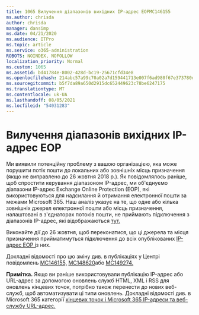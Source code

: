 ```yaml
---
title: 1065 Вилучення діапазонів вихідних IP-адрес EOPMC146155
ms.author: chrisda
author: chrisda
manager: dansimp
ms.date: 04/21/2020
ms.audience: ITPro
ms.topic: article
ms.service: o365-administration
ROBOTS: NOINDEX, NOFOLLOW
localization_priority: Normal
ms.custom: 1065
ms.assetid: bd41784e-8002-428d-bc19-25671cfd34e8
ms.openlocfilehash: 214abc57a99c70a02a7d159441713e007f6ad980f67e373780d4ca297f69f764
ms.sourcegitcommit: b5f7da89a650d2915dc652449623c78be6247175
ms.translationtype: MT
ms.contentlocale: uk-UA
ms.lasthandoff: 08/05/2021
ms.locfileid: "54031283"
---
```

# <a name="deprecation-of-eop-outbound-ip-address-ranges"></a>Вилучення діапазонів вихідних IP-адрес EOP

Ми виявили потенційну проблему з вашою організацією, яка може порушити потік пошти до локальних або зовнішніх місць призначення (якщо не виправлено до 26 жовтня 2018 р.). Як повідомлялось раніше, щоб спростити керування діапазоном IP-адрес, ми об'єднуємо діапазони IP-адрес Exchange Online Protection (EOP), які використовуються для надсилання й отримання електронної пошти за межами Microsoft 365. Наш аналіз указує на те, що одне або кілька зовнішніх джерел електронної пошти або місць призначення, налаштовані в з'єднаторах потоків пошти, не приймають підключення з діапазонів IP-адрес, які відображаються [тут.](https://docs.microsoft.com/office365/SecurityCompliance/eop/exchange-online-protection-ip-addresses)

Виконайте дії до 26 жовтня, щоб переконатися, що ці джерела та місця призначення прийматимуться підключення до всіх опублікованих [IP-адрес EOP і](https://docs.microsoft.com/office365/SecurityCompliance/eop/exchange-online-protection-ip-addresses)з них.

Докладні відомості про цю зміну див. в публікаціях у Центрі повідомлень [MC146155,](https://portal.office.com/AdminPortal/home?switchtomodern=true#/MessageCenter?id=MC146155) [MC148620](https://portal.office.com/AdminPortal/home?switchtomodern=true#/MessageCenter?id=MC148620)або [MC149274.](https://portal.office.com/AdminPortal/home?switchtomodern=true#/MessageCenter?id=MC149274)

**Примітка.** Якщо ви раніше використовували публікацію IP-адрес або URL-адрес за допомогою оновлень служб HTML, XML і RSS для оновлень кінцевих точок, потрібно також перенести до нових веб-служб, щоб автоматизувати ці типи оновлень. Докладні відомості див. в Microsoft 365 категорії [кінцевих точок і Microsoft 365 IP-адреси та веб-службу URL-адрес.](https://techcommunity.microsoft.com/t5/Office-365-Blog/Announcing-Office-365-endpoint-categories-and-Office-365-IP/ba-p/177638)

